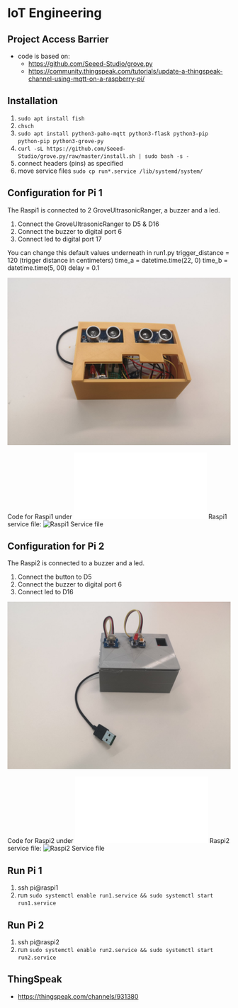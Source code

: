 # IoT Engineering
## Project Access Barrier
* code is based on: 
   - https://github.com/Seeed-Studio/grove.py
   - https://community.thingspeak.com/tutorials/update-a-thingspeak-channel-using-mqtt-on-a-raspberry-pi/

## Installation
1. `sudo apt install fish`
1. `chsch`
1. `sudo apt install python3-paho-mqtt python3-flask python3-pip python-pip python3-grove-py`
1. `curl -sL https://github.com/Seeed-Studio/grove.py/raw/master/install.sh | sudo bash -s -`
1. connect headers (pins) as specified
1. move service files `sudo cp run*.service /lib/systemd/system/`

## Configuration for Pi 1

The Raspi1 is connected to 2 GroveUltrasonicRanger, a buzzer and a led.

1. Connect the GroveUltrasonicRanger to D5 & D16
1. Connect the buzzer to digital port 6
1. Connect led to digital port 17

You can change this default values underneath in run1.py
trigger_distance = 120 (trigger distance in centimeters)
time_a = datetime.time(22, 0)
time_b = datetime.time(5, 00)
delay = 0.1

![Raspi1](./docu/raspi1.jpg)

Code for Raspi1 under ![Code Raspi1](./run1.py)
Raspi1 service file: ![Raspi1 Service file](./run1.service)

## Configuration for Pi 2

The Raspi2 is connected to a buzzer and a led.

1. Connect the button to D5
1. Connect the buzzer to digital port 6
1. Connect led to D16

![Raspi2](./docu/raspi2.jpg)

Code for Raspi2 under ![Code Raspi1](./run2.py)
Raspi2 service file: ![Raspi2 Service file](./run2.service)

## Run Pi 1
1. ssh pi@raspi1
1. run `sudo systemctl enable run1.service && sudo systemctl start run1.service`

## Run Pi 2 
1. ssh pi@raspi2
1. run `sudo systemctl enable run2.service && sudo systemctl start run2.service`

## ThingSpeak
- https://thingspeak.com/channels/931380

